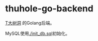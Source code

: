 # thuhole-go-backend

[T大树洞](https://thuhole.tech/) 的Golang后端。

MySQL使用[./init_db.sql](./init_db.sql)初始化。
